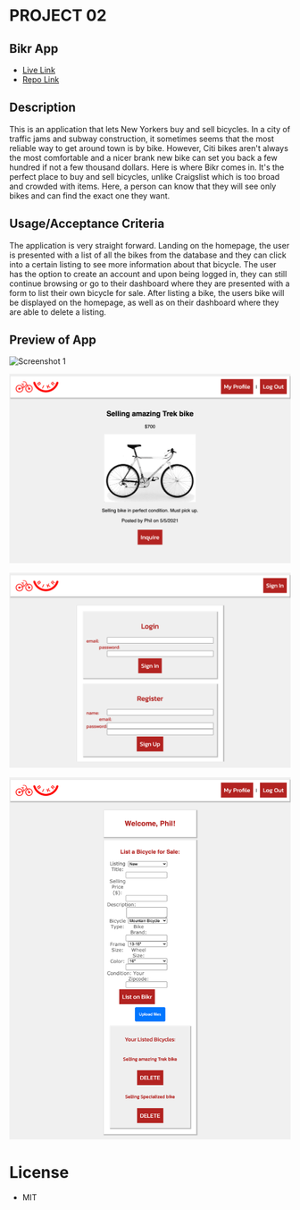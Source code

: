 # PROJECT 02
## Bikr App
* [Live Link]()
* [Repo Link](https://github.com/stevenstefanov/bikr)

## Description
This is an application that lets New Yorkers buy and sell bicycles. In a city of traffic jams and subway construction, it sometimes seems that the most reliable way to get around town is by bike. However, Citi bikes aren't always the most comfortable and a nicer brank new bike can set you back a few hundred if not a few thousand dollars. Here is where Bikr comes in. It's the perfect place to buy and sell bicycles, unlike Craigslist which is too broad and crowded with items. Here, a person can know that they will see only bikes and can find the exact one they want.

## Usage/Acceptance Criteria
The application is very straight forward. Landing on the homepage, the user is presented with a list of all the bikes from the database and they can click into a certain listing to see more information about that bicycle. The user has the option to create an account and upon being logged in, they can still continue browsing or go to their dashboard where they are presented with a form to list their own bicycle for sale. After listing a bike, the users bike will be displayed on the homepage, as well as on their dashboard where they are able to delete a listing.

## Preview of App

![Screenshot 1](./public/images/image1.png)

![Screenshot 2](./public/images/image2.png)

![Screenshot 3](./public/images/image3.png)

![Screenshot 4](./public/images/image4.png)

# License
* MIT